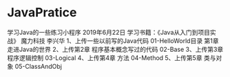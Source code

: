# JavaPratice
学习Java的一些练习小程序
2019年6月22日
学习书籍：《Java从入门到项目实战》 魔力科技 李兴华
1、上传一些以前写的Java代码
	01-HelloWorld目录 第1章 走进Java的世界
2、上传第2章 程序基本概念写过的代码
	02-Base
3、上传第3章 程序逻辑控制
	03-Logical
4、上传第4章 方法
	04-Method
5、上传第5章 类与对象 
	05-ClassAndObj 
